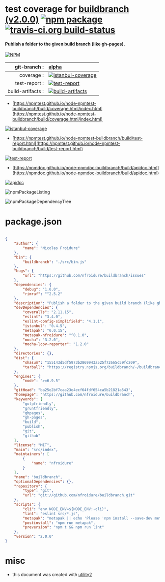 # test coverage for  [buildbranch (v2.0.0)](https://github.com/nfroidure/buildbranch)  [![npm package](https://img.shields.io/npm/v/npmtest-buildbranch.svg?style=flat-square)](https://www.npmjs.org/package/npmtest-buildbranch) [![travis-ci.org build-status](https://api.travis-ci.org/npmtest/node-npmtest-buildbranch.svg)](https://travis-ci.org/npmtest/node-npmtest-buildbranch)
#### Publish a folder to the given build branch (like gh-pages).

[![NPM](https://nodei.co/npm/buildbranch.png?downloads=true&downloadRank=true&stars=true)](https://www.npmjs.com/package/buildbranch)

| git-branch : | [alpha](https://github.com/npmtest/node-npmtest-buildbranch/tree/alpha)|
|--:|:--|
| coverage : | [![istanbul-coverage](https://npmtest.github.io/node-npmtest-buildbranch/build/coverage.badge.svg)](https://npmtest.github.io/node-npmtest-buildbranch/build/coverage.html/index.html)|
| test-report : | [![test-report](https://npmtest.github.io/node-npmtest-buildbranch/build/test-report.badge.svg)](https://npmtest.github.io/node-npmtest-buildbranch/build/test-report.html)|
| build-artifacts : | [![build-artifacts](https://npmtest.github.io/node-npmtest-buildbranch/glyphicons_144_folder_open.png)](https://github.com/npmtest/node-npmtest-buildbranch/tree/gh-pages/build)|

- [https://npmtest.github.io/node-npmtest-buildbranch/build/coverage.html/index.html](https://npmtest.github.io/node-npmtest-buildbranch/build/coverage.html/index.html)

[![istanbul-coverage](https://npmtest.github.io/node-npmtest-buildbranch/build/screenCapture.buildCi.browser.%252Ftmp%252Fbuild%252Fcoverage.lib.html.png)](https://npmtest.github.io/node-npmtest-buildbranch/build/coverage.html/index.html)

- [https://npmtest.github.io/node-npmtest-buildbranch/build/test-report.html](https://npmtest.github.io/node-npmtest-buildbranch/build/test-report.html)

[![test-report](https://npmtest.github.io/node-npmtest-buildbranch/build/screenCapture.buildCi.browser.%252Ftmp%252Fbuild%252Ftest-report.html.png)](https://npmtest.github.io/node-npmtest-buildbranch/build/test-report.html)

- [https://npmdoc.github.io/node-npmdoc-buildbranch/build/apidoc.html](https://npmdoc.github.io/node-npmdoc-buildbranch/build/apidoc.html)

[![apidoc](https://npmdoc.github.io/node-npmdoc-buildbranch/build/screenCapture.buildCi.browser.%252Ftmp%252Fbuild%252Fapidoc.html.png)](https://npmdoc.github.io/node-npmdoc-buildbranch/build/apidoc.html)

![npmPackageListing](https://npmtest.github.io/node-npmtest-buildbranch/build/screenCapture.npmPackageListing.svg)

![npmPackageDependencyTree](https://npmtest.github.io/node-npmtest-buildbranch/build/screenCapture.npmPackageDependencyTree.svg)



# package.json

```json

{
    "author": {
        "name": "Nicolas Froidure"
    },
    "bin": {
        "buildbranch": "./src/bin.js"
    },
    "bugs": {
        "url": "https://github.com/nfroidure/buildbranch/issues"
    },
    "dependencies": {
        "debug": "1.0.0",
        "rimraf": "^2.5.2"
    },
    "description": "Publish a folder to the given build branch (like gh-pages).",
    "devDependencies": {
        "coveralls": "2.11.15",
        "eslint": "3.4.0",
        "eslint-config-simplifield": "4.1.1",
        "istanbul": "0.4.5",
        "metapak": "0.0.15",
        "metapak-nfroidure": "^0.1.0",
        "mocha": "3.2.0",
        "mocha-lcov-reporter": "1.2.0"
    },
    "directories": {},
    "dist": {
        "shasum": "155143d5df5973b2869943a525f72665c59fc209",
        "tarball": "https://registry.npmjs.org/buildbranch/-/buildbranch-2.0.0.tgz"
    },
    "engines": {
        "node": ">=6.9.5"
    },
    "gitHead": "ba25e2bf7caa23e4ecf64fdf654ca5b21821a543",
    "homepage": "https://github.com/nfroidure/buildbranch",
    "keywords": [
        "gulpfriendly",
        "gruntfriendly",
        "ghpages",
        "gh-pages",
        "build",
        "publish",
        "git",
        "github"
    ],
    "license": "MIT",
    "main": "src/index",
    "maintainers": [
        {
            "name": "nfroidure"
        }
    ],
    "name": "buildbranch",
    "optionalDependencies": {},
    "repository": {
        "type": "git",
        "url": "git://github.com/nfroidure/buildbranch.git"
    },
    "scripts": {
        "cli": "env NODE_ENV=${NODE_ENV:-cli}",
        "lint": "eslint src/*.js",
        "metapak": "metapak || echo 'Please 'npm install --save-dev metapak'' && exit 0",
        "postinstall": "npm run metapak",
        "preversion": "npm t && npm run lint"
    },
    "version": "2.0.0"
}
```



# misc
- this document was created with [utility2](https://github.com/kaizhu256/node-utility2)
